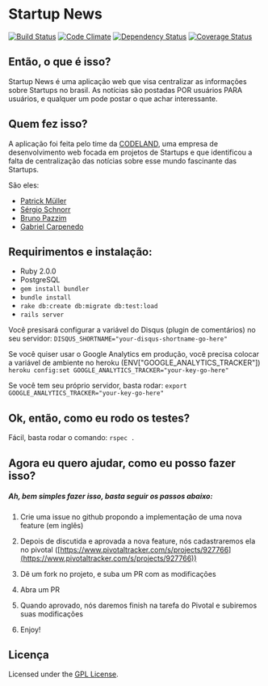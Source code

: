 # Startup News

[![Build Status](https://travis-ci.org/codelandev/startup_news.png?branch=master)](https://travis-ci.org/codelandev/startup_news)
[![Code Climate](https://codeclimate.com/github/codelandev/startup_news.png)](https://codeclimate.com/github/codelandev/startup_news)
[![Dependency Status](https://gemnasium.com/codelandev/startup_news.png)](https://gemnasium.com/codelandev/startup_news)
[![Coverage Status](https://coveralls.io/repos/codelandev/startup_news/badge.png?branch=master)](https://coveralls.io/r/codelandev/startup_news?branch=master)

## Então, o que é isso?
Startup News é uma aplicação web que visa centralizar as informações sobre Startups no brasil. As notícias são postadas POR usuários PARA usuários, e qualquer um pode postar o que achar interessante.

## Quem fez isso?
A aplicação foi feita pelo time da [CODELAND](http://www.codeland.com.br), uma empresa de desenvolvimento web focada em projetos de Startups e que identificou a falta de centralização das notícias sobre esse mundo fascinante das Startups.

São eles:

- [Patrick Müller](http://github.com/mpatrick)
- [Sérgio Schnorr](http://github.com/ssjr)
- [Bruno Pazzim](http://github.com/bpazzim)
- [Gabriel Carpenedo](http://github.com/cbgabe)

## Requirimentos e instalação:
- Ruby 2.0.0
- PostgreSQL
- `gem install bundler`
- `bundle install`
- `rake db:create db:migrate db:test:load`
- `rails server`

Você presisará configurar a variável do Disqus (plugin de comentários) no seu servidor: `DISQUS_SHORTNAME="your-disqus-shortname-go-here"`

Se você quiser usar o Google Analytics em produção, você precisa colocar a variável de ambiente no heroku (ENV["GOOGLE_ANALYTICS_TRACKER"])
`heroku config:set GOOGLE_ANALYTICS_TRACKER="your-key-go-here"`

Se você tem seu próprio servidor, basta rodar:
`export GOOGLE_ANALYTICS_TRACKER="your-key-go-here"`

## Ok, então, como eu rodo os testes?
Fácil, basta rodar o comando:
`rspec .`

## Agora eu quero ajudar, como eu posso fazer isso?
##### Ah, bem simples fazer isso, basta seguir os passos abaixo:

1) Crie uma issue no github propondo a implementação de uma nova feature (em inglês)

2) Depois de discutida e aprovada a nova feature, nós cadastraremos ela no pivotal ([https://www.pivotaltracker.com/s/projects/927766](https://www.pivotaltracker.com/s/projects/927766))

3) Dê um fork no projeto, e suba um PR com as modificações

4) Abra um PR

5) Quando aprovado, nós daremos finish na tarefa do Pivotal e subiremos suas modificações

6) Enjoy!

## Licença
Licensed under the [GPL License](http://www.gnu.org/copyleft/gpl.html).
